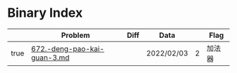 # Binary Index



<table><thead><tr><th data-type="checkbox"> </th><th>Problem</th><th data-type="select">Diff</th><th>Data</th><th data-type="rating" data-max="5"></th><th>Flag</th></tr></thead><tbody><tr><td>true</td><td><a data-mention href="../data-structure/string/672.-deng-pao-kai-guan-3.md">672.-deng-pao-kai-guan-3.md</a></td><td></td><td>2022/02/03</td><td>2</td><td>加法器</td></tr></tbody></table>
